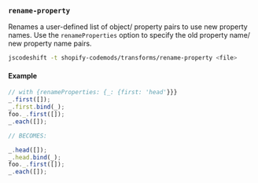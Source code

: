 ### `rename-property`

Renames a user-defined list of object/ property pairs to use new property names. Use the `renameProperties` option to specify the old property name/ new property name pairs.

```sh
jscodeshift -t shopify-codemods/transforms/rename-property <file>
```

#### Example

```js
// with {renameProperties: {_: {first: 'head'}}}
_.first([]);
_.first.bind(_);
foo._.first([]);
_.each([]);

// BECOMES:

_.head([]);
_.head.bind(_);
foo._.first([]);
_.each([]);
```
